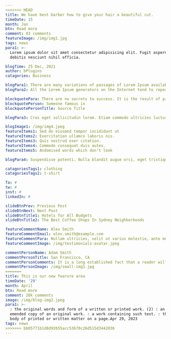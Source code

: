 ```yaml
---
<<<<<<< HEAD
title: We have best barber how to give your hair a beautiful cut.
timeDate: 15
month: Jan
btn: Read more
comment: 03 comments
featureImage: /img/img1.jpg
tags: news
para1: >-
  Lorem ipsum dolor sit amet consectetur adipisicing elit. Fugit aspernatur quo
  debitis nesciunt nihil officia.

blogTime: 25 Dec, 2021
author: bPlugins
catagories: Business

blogPara1: There are many variations of passages of Lorem Ipsum available, but the majority have suffered altera tion in some form, by injected humour, or randomised words which don’t look even slightly believable. If you are going to use a passage of Lorem Ipsum, you need to be sure there isn’t anything embarrassing hidden.
blogPara2: All the Lorem Ipsum generators on the Internet tend to repeat predefined chunks as necessary, making this the first true generator on the Internet.

blockquotePara: There are no secrets to success. It is the result of preparation, hard work, and learning from failure.lorem ipsum dolor sit amet.
blockquotePerson: Someone famous in
blockquotePersonTitle: Source Title

blogPara3: Cras eget sollicitudin lorem. Etiam commodo ultricies luctus. Integer porttitor ligula eget quam blandit finibus. Suspendisse potenti. Nulla blandit augue orci, eget tristique massa fermentum sed. Duis ac maximus nulla, et pharetra turpis. It’s quite obvious the hypocrites who carried out this dreadful attack don’t

blogImage1: /img/img4.jpeg
featureItems1: Sed do eiusmod tempor incididunt ut
featureItems2: Exercitation ullamco laboris nis.
featureItems3: Quis nostrud exer citation.
featureItems4: Commodo consequat duis autex.
featureItems5: Andomised words which don’t look

blogPara4: Suspendisse potenti. Nulla blandit augue orci, eget tristique massa fermentum sed. Duis ac maximus nulla, et pharetra turpis. It’s quite obvious the hypocrites who carried out this dreadful attack don’t

catagoriesTags1: clothing
catagoriesTags2: t-shirt

fa: #
tw: #
inst: #
linkedIn: #

slideBtnPrev: Previous Post
slideBtnNext: Next Post
slideBtnTitle1: Hotels for All Budgets
slideBtnTitle2: The Best Coffee Shops In Sydney Neighborhoods

featureCommentName: Alex Smith
featureCommentEmail: alex.smith@example.com
featureCommentPara: Nullam ultricies, velit ut varius molestie, ante metus condimentum nisi, dignissim facilisis turpis ex in libero. Sed porta ante tortor
featureCommentImage: /img/testimonials-avatar.jpeg

commentPersonName: Adam Smith
commentPersonTitle: San Francisco, CA
commentPersonComments: It is a long established fact that a reader will be distracted by the readable content of a page when looking at its layout.
commentPersonImage: /img/small-img1.jpg
=======
title: This is our new fearure area
timeDate: '29'
month: April
btn: Read more
comment: 20k comments
image: /img/blog-img2.jpeg
para1: >-
  : the original words and form of a written or printed work. (2) : an edited or
  emended copy of an original work. : a work containing such text. : the main
  body of printed or written matter on a page.Apr 29, 2023
tags: news
>>>>>>> bb05771b1d8d92655acc53670c26d515d3442036
---
```



